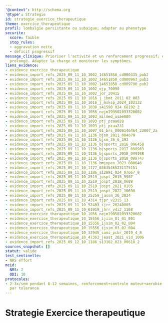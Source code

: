 ```yaml
---
'@context': http://schema.org
'@type': Strategie
id: strategie_exercice_therapeutique
theme: exercice_therapeutique
profil: lombalgie persistante ou subaigue; adapter au phenotype
securite:
  score: faible
  stop_rules:
  - aggravation nette
  - deficit progressif
message_clinique: Prioriser l'activité et un renforcement progressif; éviter le repos
  prolongé. Adapter la charge et monitorer les symptômes.
liens_evidence:
- evidence_exercice_therapeutique
- evidence_import_refs_2025_09_11_10_1002_14651858_cd000335_pub2
- evidence_import_refs_2025_09_11_10_1002_14651858_cd000963_pub3
- evidence_import_refs_2025_09_11_10_1002_14651858_cd009790_pub2
- evidence_import_refs_2025_09_11_10_1002_ejp_70090
- evidence_import_refs_2025_09_11_10_1002_jor_20415
- evidence_import_refs_2025_09_11_10_1016_j_jbmt_2011_02_003
- evidence_import_refs_2025_09_11_10_1016_j_msksp_2024_103132
- evidence_import_refs_2025_09_11_10_1038_s41598_024_68192_2
- evidence_import_refs_2025_09_11_10_1056_nejm199502093320602
- evidence_import_refs_2025_09_11_10_1093_milmed_usae080
- evidence_import_refs_2025_09_11_10_1093_ptj_pzaa028
- evidence_import_refs_2025_09_11_10_1093_ptj_pzaa231
- evidence_import_refs_2025_09_11_10_1097_01_brs_0000146464_23007_2a
- evidence_import_refs_2025_09_11_10_1136_bjsm_2011_084079
- evidence_import_refs_2025_09_11_10_1136_bjsm_36_6_392
- evidence_import_refs_2025_09_11_10_1136_bjsports_2016_096458
- evidence_import_refs_2025_09_11_10_1136_bjsports_2017_098983
- evidence_import_refs_2025_09_11_10_1136_bjsports_2018_099198
- evidence_import_refs_2025_09_11_10_1136_bjsports_2018_099747
- evidence_import_refs_2025_09_11_10_1136_bmjopen_2023_080646
- evidence_import_refs_2025_09_11_10_1177_03635465231175151
- evidence_import_refs_2025_09_11_10_1186_s12891_024_07667_9
- evidence_import_refs_2025_09_11_10_2519_jospt_2015_5987
- evidence_import_refs_2025_09_11_10_2519_jospt_2018_0608
- evidence_import_refs_2025_09_11_10_2519_jospt_2021_0105
- evidence_import_refs_2025_09_11_10_2519_jospt_2022_10698
- evidence_import_refs_2025_09_11_10_25259_jassm_26_2024
- evidence_import_refs_2025_09_11_10_4314_tjpr_v23i5_13
- evidence_import_refs_2025_09_11_10_52403_ijrr_20240805
- evidence_import_refs_2025_09_11_10_61919_jhrr_v4i2_1168
- evidence_exercice_therapeutique_10_1056_nejm199502093320602
- evidence_exercice_therapeutique_10_15556_ijiim_01_01_001
- evidence_exercice_therapeutique_10_15556_ijsim_02_02_004
- evidence_exercice_therapeutique_10_15556_ijsim_03_02_004
- evidence_exercice_therapeutique_10_33945_sami_pcbr_2019_4_8
- evidence_exercice_therapeutique_10_47363_jeast_2021_vid_1006
- evidence_import_refs_2025_09_12_10_1186_s13102_023_00618_2
sources_snapshot: []
statut: valide
test_sentinelle:
- NRS effort
mcid:
  NRS: 2
  ODI: 10
protocoles:
- 2-3x/sem pendant 8-12 semaines, renforcement+controle moteur+aerobie, progression
  par tolerance
---
```

# Strategie Exercice therapeutique

